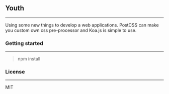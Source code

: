 ## Youth
---
Using some new things to develop a web applications. PostCSS can make you custom own css pre-processor and Koa.js is simple to use.


### Getting started
---
> npm install


### License
---
MIT
